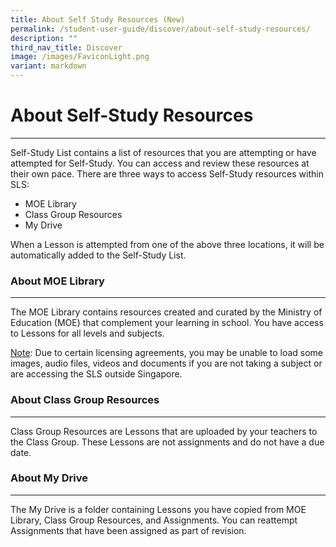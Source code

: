 ```yaml
---
title: About Self Study Resources (New)
permalink: /student-user-guide/discover/about-self-study-resources/
description: ""
third_nav_title: Discover
image: /images/FaviconLight.png
variant: markdown
---
```

<h1>About Self-Study Resources</h1>
<hr>
<p>Self-Study List contains&nbsp;a list of resources that you are attempting or have attempted for Self-Study.&nbsp;You&nbsp;can access and review these resources at their own pace. There are three ways to access Self-Study&nbsp;resources&nbsp;within SLS:</p>
<ul>
<li>MOE Library</li>
<li>Class Group Resources</li>
<li>My Drive</li>
</ul>
<p>When a Lesson is attempted from one of the above three locations, it will be automatically added to the Self-Study List.</p>
<h3>About MOE Library</h3>
<hr>
<p>The MOE Library contains resources created and curated by the Ministry of Education (MOE) that complement your learning in school. You have access to Lessons for all levels and subjects.</p>
<p><u>Note</u>: Due to certain licensing agreements, you may be unable to load some images, audio files, videos and documents if you are not taking a subject or are accessing the SLS outside Singapore.</p>
<h3>About Class Group Resources</h3>
<hr>
<p>Class Group Resources are Lessons that are uploaded by your teachers to the Class Group. These Lessons are not assignments and do not have a due date.</p>
<h3>About My Drive</h3>
<hr>
<p>The My Drive is a folder containing Lessons you have copied from MOE Library, Class Group Resources, and Assignments. You can reattempt Assignments that have been assigned as part of revision.</p>